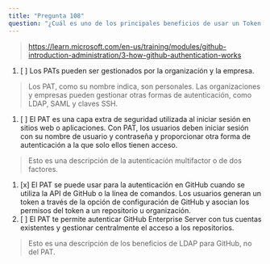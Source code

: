 ```yaml
---
title: "Pregunta 108"
question: "¿Cuál es uno de los principales beneficios de usar un Token de Acceso Personal (PAT) en lugar de un nombre de usuario y contraseña estándar para la autenticación en GitHub?"
---
```



> https://learn.microsoft.com/en-us/training/modules/github-introduction-administration/3-how-github-authentication-works
1. [ ] Los PATs pueden ser gestionados por la organización y la empresa.
> Los PAT, como su nombre indica, son personales. Las organizaciones y empresas pueden gestionar otras formas de autenticación, como LDAP, SAML y claves SSH.
1. [ ] El PAT es una capa extra de seguridad utilizada al iniciar sesión en sitios web o aplicaciones. Con PAT, los usuarios deben iniciar sesión con su nombre de usuario y contraseña y proporcionar otra forma de autenticación a la que solo ellos tienen acceso.
> Esto es una descripción de la autenticación multifactor o de dos factores.
1. [x] El PAT se puede usar para la autenticación en GitHub cuando se utiliza la API de GitHub o la línea de comandos. Los usuarios generan un token a través de la opción de configuración de GitHub y asocian los permisos del token a un repositorio u organización.
1. [ ] El PAT te permite autenticar GitHub Enterprise Server con tus cuentas existentes y gestionar centralmente el acceso a los repositorios. 
> Esto es una descripción de los beneficios de LDAP para GitHub, no del PAT.
